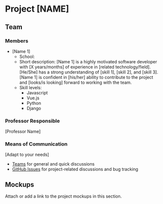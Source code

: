# Project [NAME]

## Team

### Members
- [Name 1]
  - School:
  - Short description: [Name 1] is a highly motivated software developer with [X years/months] of experience in [related technology/field]. [He/She] has a strong understanding of [skill 1], [skill 2], and [skill 3]. [Name 1] is confident in [his/her] ability to contribute to the project and [looks/is looking] forward to working with the team.
  - Skill levels:
    - Javascript
    - Vue.js
    - Python
    - Django
    

### Professor Responsible
[Professor Name]

### Means of Communication
[Adapt to your needs]
- [Teams](https://slack.com) for general and quick discussions
- [GitHub Issues](https://github.com/heg-interschool/project-[groupename]/issues) for project-related discussions and bug tracking

## Mockups

Attach or add a link to the project mockups in this section.

